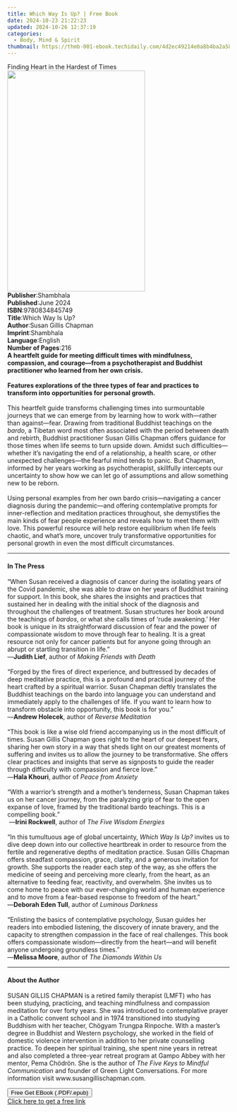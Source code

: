 ```yaml
---
title: Which Way Is Up? | Free Book
date: 2024-10-23 21:22:23
updated: 2024-10-26 12:37:19
categories:
  - Body, Mind & Spirit
thumbnail: https://thmb-001-ebook.techidaily.com/4d2ec49214e0a8b4ba2a58acc359ab9511a7474cbb72b8cd043bb01d28465e35.jpg
---
```

<main id="book-container">
  <div class="flex flex-col">
    <div class="book-brief flex-1 py-6 px-4 sm:p-6 md:py-10 md:px-8">
      <!-- brief-->
      <div class="book-brief-main">Finding Heart in the Hardest of Times</div>
    </div>
    <div
      class="book-meta-info flex-1 grid gap-4 col-start-1 col-end-3 row-start-1 sm:mb-6 sm:grid-cols-4 lg:gap-6 lg:col-start-2 lg:row-end-6 lg:row-span-6 lg:mb-0"
    >
      <div
        class="book-meta-info-left place-content-center mt-4 p-4 text-sm leading-6 col-start-2 col-span-2 dark:text-slate-400"
      >
        <img
          class="w-full h-500 object-cover rounded-lg sm:h-255 sm:col-span-2 lg:col-span-full"
          src="https://img-001-ebook.techidaily.com/f654fd5fbf033f1de0d28e2ff0c84ecea513594955daebd43a05c92545331c00.jpg"
          alt=""
          width="312"
          height="500"
        />
      </div>
      <div
        class="book-meta-info-right mt-2 col-start-1 row-start-2 col-span-3 self-center"
      >
        <!-- meta data  -->
        <div class="flex flex-col px-4 md:px-8">
          <div class="flex-1">
            <strong>Publisher</strong>:<span class="px-2">Shambhala</span>
          </div>
          <div class="flex-1">
            <strong>Published</strong>:<span class="px-2">June 2024</span>
          </div>
          <div class="flex-1">
            <strong>ISBN</strong>:<span class="px-2">9780834845749</span>
          </div>
          <div class="flex-1">
            <strong>Title</strong>:<span class="px-2">Which Way Is Up?</span>
          </div>
          <div class="flex-1">
            <strong>Author</strong>:<span class="px-2"
              >Susan Gillis Chapman</span
            >
          </div>
          <div class="flex-1">
            <strong>Imprint</strong>:<span class="px-2">Shambhala</span>
          </div>
          <div class="flex-1">
            <strong>Language</strong>:<span class="px-2">English</span>
          </div>
          <div class="flex-1">
            <strong>Number of Pages</strong>:<span class="px-2">216</span>
          </div>
        </div>
      </div>
    </div>
    <div class="book-description flex-1 py-6 px-4 sm:p-6 md:py-10 md:px-8">
      <div class="book-description-main">
        <div accordion-content="" id="description">
          <b
            >A heartfelt guide for meeting difficult times with mindfulness,
            compassion, and courage—from a psychotherapist and Buddhist
            practitioner who learned from her own crisis.<br /><br />Features
            explorations of the three types of fear and practices to transform
            into opportunities for personal growth.</b
          ><br /><br />This heartfelt guide transforms challenging times into
          surmountable journeys that we can emerge from by learning how to work
          with—rather than against—fear. Drawing from traditional Buddhist
          teachings on the <i>bardo</i>, a Tibetan word most often associated
          with the period between death and rebirth, Buddhist practitioner Susan
          Gillis Chapman offers guidance for those times when life seems to turn
          upside down. Amidst such difficulties—whether it’s navigating the end
          of a relationship, a health scare, or other unexpected challenges—the
          fearful mind tends to panic. But Chapman, informed by her years
          working as psychotherapist, skillfully intercepts our uncertainty to
          show how we can let go of assumptions and allow something new to be
          reborn.<br /><br />Using personal examples from her own bardo
          crisis—navigating a cancer diagnosis during the pandemic—and offering
          contemplative prompts for inner-reflection and meditation practices
          throughout, she demystifies the main kinds of fear people experience
          and reveals how to meet them with love. This powerful resource will
          help restore equilibrium when life feels chaotic, and what’s more,
          uncover truly transformative opportunities for personal growth in even
          the most difficult circumstances.
        </div>
        <div class="accordion-fader"></div>
      </div>
    </div>
    <div class="book-excerpts flex-1 py-6 px-4 sm:p-6 md:py-10 md:px-8">
      <!-- excerpts-->
      <div class="book-excerpts-main">
        <hr />
        <h4 class="placeholder placeholder-heading">
          <span>In The Press</span>
        </h4>
        <p>
          “When Susan received a diagnosis of cancer during the isolating years
          of the Covid pandemic, she was able to draw on her years of Buddhist
          training for support. In this book, she shares the insights and
          practices that sustained her in dealing with the initial shock of the
          diagnosis and throughout the challenges of treatment. Susan structures
          her book around the teachings of <i>bardos</i>, or what she calls
          times of ‘rude awakening.’ Her book is unique in its straightforward
          discussion of fear and the power of compassionate wisdom to move
          through fear to healing. It is a great resource not only for cancer
          patients but for anyone going through an abrupt or startling
          transition in life.”<br />
          —<b>Judith Lief</b>, author of <i>Making Friends with Death</i><br />
          <i> </i><br />
          “Forged by the fires of direct experience, and buttressed by decades
          of deep meditative practice, this is a profound and practical journey
          of the heart crafted by a spiritual warrior. Susan Chapman deftly
          translates the Buddhist teachings on the bardo into language you can
          understand and immediately apply to the challenges of life. If you
          want to learn how to transform obstacle into opportunity, this book is
          for you.” <br />
          —<b>Andrew Holecek</b>, author of <i>Reverse Meditation</i><br />
          &nbsp;<br />
          “This book is like a wise old friend accompanying us in the most
          difficult of times. Susan Gillis Chapman goes right to the heart of
          our deepest fears, sharing her own story in a way that sheds light on
          our greatest moments of suffering and invites us to allow the journey
          to be transformative. She offers clear practices and insights that
          serve as signposts to guide the reader through difficulty with
          compassion and fierce love.”<br />
          —<b>Hala Khouri</b>, author of <i>Peace from Anxiety</i><br />
          &nbsp;<br />
          “With a warrior’s strength and a mother’s tenderness, Susan Chapman
          takes us on her cancer journey, from the paralyzing grip of fear to
          the open expanse of love, framed by the traditional bardo teachings.
          This is a compelling book.”<br />
          &nbsp;—<b>Irini Rockwell</b>, author of <i>The Five Wisdom Energies</i
          ><br />
          &nbsp;<br />
          “In this tumultuous age of global uncertainty,
          <i>Which Way Is Up?</i> invites us to dive deep down into our
          collective heartbreak in order to resource from the fertile and
          regenerative depths of meditation practice. Susan Gillis Chapman
          offers steadfast compassion, grace, clarity, and a generous invitation
          for growth. She supports the reader each step of the way, as she
          offers the medicine of seeing and perceiving more clearly, from the
          heart, as an alternative to feeding fear, reactivity, and overwhelm.
          She invites us to come home to peace with our ever-changing world and
          human experience and to move from a fear-based response to freedom of
          the heart.”<br />
          —<b>Deborah Eden Tull</b>, author of <i>Luminous Darkness</i><br />
          <i> </i><br />
          “Enlisting the basics of contemplative psychology, Susan guides her
          readers into embodied listening, the discovery of innate bravery, and
          the capacity to strengthen compassion in the face of real challenges.
          This book offers compassionate wisdom—directly from the heart—and will
          benefit anyone undergoing groundless times.”&nbsp;<br />
          —<b>Melissa Moore</b>, author of <i>The Diamonds Within Us</i>
        </p>
      </div>
    </div>
    <div class="book-about-author flex-1 py-6 px-4 sm:p-6 md:py-10 md:px-8">
      <!-- about author-->
      <div class="book-main-author-main">
        <hr />
        <h4 class="placeholder placeholder-heading">
          <span>About the Author</span>
        </h4>
        <p>
          SUSAN GILLIS CHAPMAN is a&nbsp;retired&nbsp;family therapist (LMFT)
          who has been&nbsp;studying, practicing, and teaching mindfulness and
          compassion meditation for over&nbsp;forty&nbsp;years. She was
          introduced to contemplative prayer in a Catholic convent school and in
          1974 transitioned into studying Buddhism with her teacher, Chögyam
          Trungpa Rinpoche. With a master’s degree in Buddhist and Western
          psychology, she worked in the field of domestic violence intervention
          in addition to her private counselling practice. To deepen her
          spiritual&nbsp;training, she spent&nbsp;nine years in retreat and also
          completed a three-year retreat program&nbsp;at Gampo Abbey with her
          mentor, Pema Chödrön. She is the author of
          <i>The Five Keys to Mindful Communication</i> and founder of Green
          Light&nbsp;Conversations. For more information
          visit&nbsp;www.susangillischapman.com.
        </p>
      </div>
    </div>
    <div class="book-free-get flex-1 py-6 px-4 sm:p-6 md:py-10 md:px-8">
      <button
        id="btn-free-get"
        class="bg-blue-500 hover:bg-blue-700 text-white font-bold py-2 px-4 rounded"
      >
        Free Get EBook (.PDF/.epub)
      </button>
      <div id="countdown-display" class="px-2 text-lg mt-2"></div>
      <a
        id="free-link"
        class="hidden bg-blue-500 hover:bg-blue-700 text-white font-bold py-2 px-4 rounded"
        href="https://www.ebooks.com/en-us/book/211241728/which-way-is-up/susan-gillis-chapman/"
        target="_blank"
        >Click here to get a free link</a
      >
    </div>
    <script>
      let countdownTime = 0;
      let countdownInterval = null;
      document
        .getElementById('btn-free-get')
        .addEventListener('click', startCountdown);
      function startCountdown() {
        countdownTime = new Date().getTime() + 60000 * 3;
        countdownInterval = setInterval(updateCountdown, 1000);
        document.getElementById('btn-free-get').disabled = true;
        document
          .getElementById('btn-free-get')
          .classList.add('bg-gray-500', 'cursor-not-allowed');
      }
      function updateCountdown() {
        let currentTime = new Date().getTime();
        let timeLeft = countdownTime - currentTime;
        let secondsLeft = Math.floor(timeLeft / 1000);
        document.getElementById('countdown-display').innerHTML =
          `Remaining time: ${secondsLeft} seconds.`;
        if (secondsLeft <= 0) {
          clearInterval(countdownInterval);
          document.getElementById('btn-free-get').classList.add('hidden');
          document.getElementById('free-link').classList.remove('hidden');
          document.getElementById('countdown-display').innerHTML = '';
        }
      }
    </script>
  </div>
</main>
